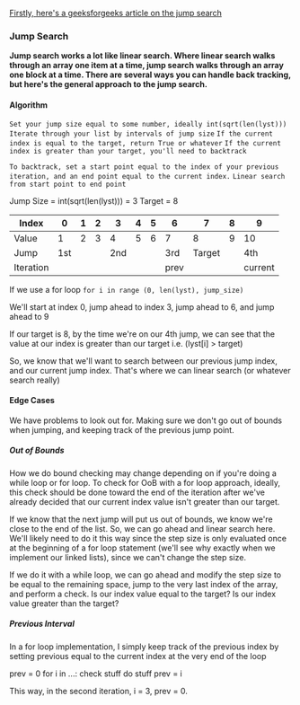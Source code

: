 
[Firstly, here's a geeksforgeeks article on the jump search](https://www.geeksforgeeks.org/jump-search/#)
### Jump Search

**Jump search works a lot like linear search. Where linear search walks through an array one item at a time, jump search walks through an array one block at a time. There are several ways you can handle back tracking, but here's the general approach to the jump search.**

#### Algorithm
`Set your jump size equal to some number, ideally int(sqrt(len(lyst)))`
`Iterate through your list by intervals of jump size`
`If the current index is equal to the target, return True or whatever`
`If the current index is greater than your target, you'll need to backtrack`

`To backtrack, set a start point equal to the index of your previous iteration, and an end point equal to the current index.`
`Linear search from start point to end point`

Jump Size = int(sqrt(len(lyst))) = 3
Target = 8

| Index     | 0   | 1   | 2   | 3   | 4   | 5   | 6    | 7      | 8   | 9       |
| --------- | --- | --- | --- | --- | --- | --- | ---- | ------ | --- | ------- |
| Value     | 1   | 2   | 3   | 4   | 5   | 6   | 7    | 8      | 9   | 10      |
| Jump      | 1st |     |     | 2nd |     |     | 3rd  | Target |     | 4th     |
| Iteration |     |     |     |     |     |     | prev |        |     | current |

If we use a for loop
`for i in range (0, len(lyst), jump_size)`

We'll start at index 0, jump ahead to index 3, jump ahead to 6, and jump ahead to 9

If our target is 8, by the time we're on our 4th jump, we can see that the value at our index is greater than our target i.e. (lyst[i] > target)

So, we know that we'll want to search between our previous jump index, and our current jump index. That's where we can linear search (or whatever search really)

#### Edge Cases
We have problems to look out for. Making sure we don't go out of bounds when jumping, and keeping track of the previous jump point.

##### Out of Bounds
How we do bound checking may change depending on if you're doing a while loop or for loop. To check for OoB with a for loop approach, ideally, this check should be done toward the end of the iteration after we've already decided that our current index value isn't greater than our target. 

If we know that the next jump will put us out of bounds, we know we're close to the end of the list. So, we can go ahead and linear search here. We'll likely need to do it this way since the step size is only evaluated once at the beginning of a for loop statement (we'll see why exactly when we implement our linked lists), since we can't change the step size.

If we do it with a while loop, we can go ahead and modify the step size to be equal to the remaining space, jump to the very last index of the array, and perform a check. Is our index value equal to the target? Is our index value greater than the target? 

##### Previous Interval
In a for loop implementation, I simply keep track of the previous index by setting previous equal to the current index at the very end of the loop

prev = 0
for i in ...:
    check stuff
	do stuff
	prev = i

This way, in the second iteration, i = 3, prev = 0. 

